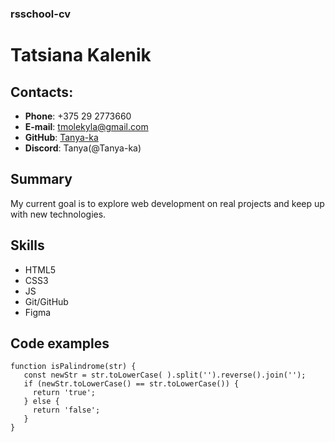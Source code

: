 ### rsschool-cv

# Tatsiana Kalenik

## Contacts:

- **Phone**: +375 29 2773660
- **E-mail**: tmolekyla@gmail.com
- **GitHub**: [Tanya-ka](https://github.com/Tanya-ka)
- **Discord**: Tanya(@Tanya-ka)

## Summary

My current goal is to explore web development on real projects and keep up with new technologies.

## Skills

- HTML5
- CSS3
- JS
- Git/GitHub
- Figma

## Code examples

```
function isPalindrome(str) {
   const newStr = str.toLowerCase( ).split('').reverse().join('');
   if (newStr.toLowerCase() == str.toLowerCase()) {
     return 'true';
   } else {
     return 'false';
   }
}
```

